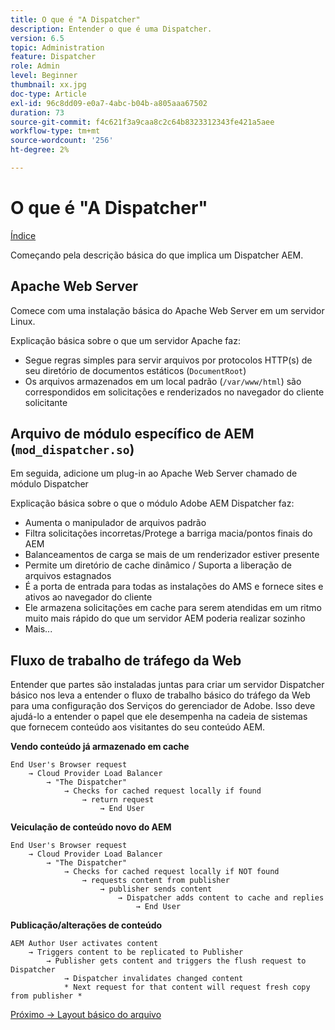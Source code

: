 ```yaml
---
title: O que é "A Dispatcher"
description: Entender o que é uma Dispatcher.
version: 6.5
topic: Administration
feature: Dispatcher
role: Admin
level: Beginner
thumbnail: xx.jpg
doc-type: Article
exl-id: 96c8dd09-e0a7-4abc-b04b-a805aaa67502
duration: 73
source-git-commit: f4c621f3a9caa8c2c64b8323312343fe421a5aee
workflow-type: tm+mt
source-wordcount: '256'
ht-degree: 2%

---
```


# O que é &quot;A Dispatcher&quot;

[Índice](./overview.md)

Começando pela descrição básica do que implica um Dispatcher AEM.

## Apache Web Server

Comece com uma instalação básica do Apache Web Server em um servidor Linux.

Explicação básica sobre o que um servidor Apache faz:

- Segue regras simples para servir arquivos por protocolos HTTP(s) de seu diretório de documentos estáticos (`DocumentRoot`)
- Os arquivos armazenados em um local padrão (`/var/www/html`) são correspondidos em solicitações e renderizados no navegador do cliente solicitante




## Arquivo de módulo específico de AEM (`mod_dispatcher.so`)

Em seguida, adicione um plug-in ao Apache Web Server chamado de módulo Dispatcher

Explicação básica sobre o que o módulo Adobe AEM Dispatcher faz:

- Aumenta o manipulador de arquivos padrão
- Filtra solicitações incorretas/Protege a barriga macia/pontos finais do AEM
- Balanceamentos de carga se mais de um renderizador estiver presente
- Permite um diretório de cache dinâmico / Suporta a liberação de arquivos estagnados
- É a porta de entrada para todas as instalações do AMS e fornece sites e ativos ao navegador do cliente
- Ele armazena solicitações em cache para serem atendidas em um ritmo muito mais rápido do que um servidor AEM poderia realizar sozinho
- Mais...

## Fluxo de trabalho de tráfego da Web

Entender que partes são instaladas juntas para criar um servidor Dispatcher básico nos leva a entender o fluxo de trabalho básico do tráfego da Web para uma configuração dos Serviços do gerenciador de Adobe.
Isso deve ajudá-lo a entender o papel que ele desempenha na cadeia de sistemas que fornecem conteúdo aos visitantes do seu conteúdo AEM.

<b>Vendo conteúdo já armazenado em cache</b>

```
End User's Browser request 
    → Cloud Provider Load Balancer 
        → "The Dispatcher" 
            → Checks for cached request locally if found 
                → return request 
                    → End User
```

<b>Veiculação de conteúdo novo do AEM</b>

```
End User's Browser request 
    → Cloud Provider Load Balancer 
        → "The Dispatcher" 
            → Checks for cached request locally if NOT found 
                → requests content from publisher 
                    → publisher sends content 
                        → Dispatcher adds content to cache and replies 
                            → End User
```

<b>Publicação/alterações de conteúdo</b>

```
AEM Author User activates content 
    → Triggers content to be replicated to Publisher 
        → Publisher gets content and triggers the flush request to Dispatcher 
            → Dispatcher invalidates changed content 
            * Next request for that content will request fresh copy from publisher *
```

[Próximo -> Layout básico do arquivo](./basic-file-layout.md)
